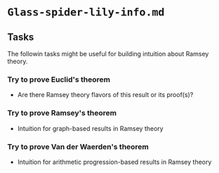 # `Glass-spider-lily-info.md`

## Tasks

The followin tasks might be useful for building intuition about Ramsey theory.

### Try to prove Euclid's theorem

- Are there Ramsey theory flavors of this result or its proof(s)?

### Try to prove Ramsey's theorem

- Intuition for graph-based results in Ramsey theory

### Try to prove Van der Waerden's theorem

- Intuition for arithmetic progression-based results in Ramsey theory
